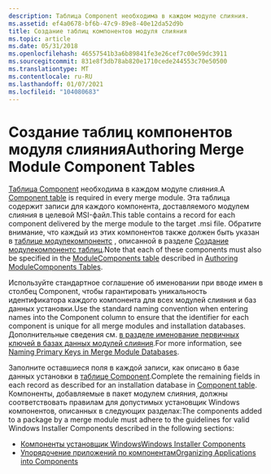 ```yaml
---
description: Таблица Component необходима в каждом модуле слияния.
ms.assetid: ef4a0678-bf6b-47c9-89e8-40e12da52d9b
title: Создание таблиц компонентов модуля слияния
ms.topic: article
ms.date: 05/31/2018
ms.openlocfilehash: 46557541b3a6b89841fe3e26cef7c00e59dc3911
ms.sourcegitcommit: 831e8f3db78ab820e1710cede244553c70e50500
ms.translationtype: MT
ms.contentlocale: ru-RU
ms.lasthandoff: 01/07/2021
ms.locfileid: "104080683"
---
```

# <a name="authoring-merge-module-component-tables"></a><span data-ttu-id="e5b69-103">Создание таблиц компонентов модуля слияния</span><span class="sxs-lookup"><span data-stu-id="e5b69-103">Authoring Merge Module Component Tables</span></span>

<span data-ttu-id="e5b69-104">[Таблица Component](component-table.md) необходима в каждом модуле слияния.</span><span class="sxs-lookup"><span data-stu-id="e5b69-104">A [Component table](component-table.md) is required in every merge module.</span></span> <span data-ttu-id="e5b69-105">Эта таблица содержит записи для каждого компонента, доставляемого модулем слияния в целевой MSI-файл.</span><span class="sxs-lookup"><span data-stu-id="e5b69-105">This table contains a record for each component delivered by the merge module to the target .msi file.</span></span> <span data-ttu-id="e5b69-106">Обратите внимание, что каждый из этих компонентов также должен быть указан в [таблице модулекомпонентс](modulecomponents-table.md) , описанной в разделе [Создание модулекомпонентс таблиц](authoring-modulecomponents-tables.md).</span><span class="sxs-lookup"><span data-stu-id="e5b69-106">Note that each of these components must also be specified in the [ModuleComponents table](modulecomponents-table.md) described in [Authoring ModuleComponents Tables](authoring-modulecomponents-tables.md).</span></span>

<span data-ttu-id="e5b69-107">Используйте стандартное соглашение об именовании при вводе имен в столбец Component, чтобы гарантировать уникальность идентификатора каждого компонента для всех модулей слияния и баз данных установки.</span><span class="sxs-lookup"><span data-stu-id="e5b69-107">Use the standard naming convention when entering names into the Component column to ensure that the identifier for each component is unique for all merge modules and installation databases.</span></span> <span data-ttu-id="e5b69-108">Дополнительные сведения см. [в разделе именование первичных ключей в базах данных модулей слияния](naming-primary-keys-in-merge-module-databases.md).</span><span class="sxs-lookup"><span data-stu-id="e5b69-108">For more information, see [Naming Primary Keys in Merge Module Databases](naming-primary-keys-in-merge-module-databases.md).</span></span>

<span data-ttu-id="e5b69-109">Заполните оставшиеся поля в каждой записи, как описано в базе данных установки в [таблице Component](component-table.md).</span><span class="sxs-lookup"><span data-stu-id="e5b69-109">Complete the remaining fields in each record as described for an installation database in [Component table](component-table.md).</span></span> <span data-ttu-id="e5b69-110">Компоненты, добавляемые в пакет модулем слияния, должны соответствовать правилам для допустимых установщик Windows компонентов, описанных в следующих разделах:</span><span class="sxs-lookup"><span data-stu-id="e5b69-110">The components added to a package by a merge module must adhere to the guidelines for valid Windows Installer Components described in the following sections:</span></span>

-   [<span data-ttu-id="e5b69-111">Компоненты установщик Windows</span><span class="sxs-lookup"><span data-stu-id="e5b69-111">Windows Installer Components</span></span>](windows-installer-components.md)
-   [<span data-ttu-id="e5b69-112">Упорядочение приложений по компонентам</span><span class="sxs-lookup"><span data-stu-id="e5b69-112">Organizing Applications into Components</span></span>](organizing-applications-into-components.md)

 

 



